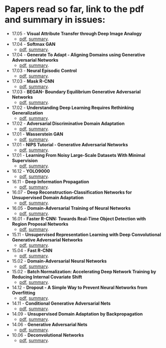 # Papers read so far, link to the pdf and summary in issues:
- 17.05 - **Visual Attribute Transfer through Deep Image Analogy**
    - [pdf](), [summary](https://arxiv.org/pdf/1705.01088.pdf).
- 17.04 - **Softmax GAN**
    - [pdf](), [summary](https://arxiv.org/pdf/1704.06191.pdf).
- 17.04 - **Generate To Adapt - Aligning Domains using Generative Adversarial Networks**
    - [pdf](), [summary](https://arxiv.org/pdf/1704.01705v1.pdf).
- 17.03 - **Neural Episodic Control**
    - [pdf](), [summary](https://arxiv.org/pdf/1703.01988.pdf).
- 17.03 - **Mask R-CNN**
    - [pdf](), [summary](https://arxiv.org/pdf/1703.06870.pdf).
- 17.03 - **BEGAN- Boundary Equilibrium Generative Adversarial Networks**
    - [pdf](), [summary](https://arxiv.org/pdf/1703.10717v3).
- 17.02 - **Understanding Deep Learning Requires Rethinking Generalization**
    - [pdf](), [summary](https://arxiv.org/pdf/1611.03530).
- 17.02 - **Adversarial Discriminative Domain Adaptation**
    - [pdf](), [summary](https://arxiv.org/pdf/1702.05464).
- 17.01 - **Wasserstein GAN**
    - [pdf](), [summary](https://arxiv.org/pdf/1701.07875).
- 17.01 - **NIPS Tutorial - Generative Adversarial Networks**
    - [pdf](), [summary](https://arxiv.org/pdf/1701.00160).
- 17.01 - **Learning From Noisy Large-Scale Datasets With Minimal Supervision**
    - [pdf](), [summary](https://arxiv.org/pdf/1701.01619).
- 16.12 - **YOLO9000**
    - [pdf](), [summary](https://arxiv.org/pdf/1612.08242).
- 16.11 - **Deep Information Propagation**
    - [pdf](), [summary](https://arxiv.org/pdf/1611.01232).
- 16.07 - **Deep Reconstruction-Classification Networks for Unsupervised Domain Adaptation**
    - [pdf](), [summary](https://arxiv.org/pdf/1607.03516).
- 16.05 - **Domain-Adversarial Training of Neural Networks**
    - [pdf](), [summary](https://arxiv.org/pdf/1505.07818).
- 16.01 - **Faster R-CNN: Towards Real-Time Object Detection with Region Proposal Networks**
    - [pdf](), [summary](https://arxiv.org/pdf/1506.01497).
- 15.11 - **Unsupervised Representation Learning with Deep Convolutional Generative Adversarial Networks**
    - [pdf](), [summary](https://arxiv.org/pdf/1511.06434).
- 15.04 - **Fast R-CNN**
    - [pdf](), [summary](https://arxiv.org/pdf/1504.08083).
- 15.02 - **Domain-Adversarial Neural Networks**
    - [pdf](), [summary](https://arxiv.org/pdf/1412.4446).
- 15.02 - **Batch Normalization: Accelerating Deep Network Training by Reducing Internal Covariate Shift**
    - [pdf](), [summary](https://arxiv.org/pdf/1502.03167).
- 14.12 - **Dropout - A Simple Way to Prevent Neural Networks from Overfitting**
    - [pdf](), [summary](https://www.google.fr/url?sa=t&rct=j&q=&esrc=s&source=web&cd=1&cad=rja&uact=8&ved=0ahUKEwiE65K0jYTUAhUEiRoKHUovBz8QFggmMAA&url=https%3A%2F%2Fwww.cs.toronto.edu%2F~hinton%2Fabsps%2FJMLRdropout.pdf&usg=AFQjCNFModVeeXkqtxn_TXeKPB0zFtw5ew&sig2=-U_wHFWHReITAPKk3qBmXw).
- 14.11 - **Conditional Generative Adversarial Nets**
    - [pdf](), [summary](https://arxiv.org/pdf/1411.1784).
- 14.09 - **Unsupervised Domain Adaptation by Backpropagation**
    - [pdf](), [summary](https://arxiv.org/pdf/1409.7495).
- 14.06 - **Generative Adversarial Nets**
    - [pdf](), [summary](https://arxiv.org/pdf/1406.2661).
- 10.06 - **Deconvolutional Networks**
    - [pdf](), [summary](http://www.matthewzeiler.com/pubs/cvpr2010/cvpr2010.pdf).
